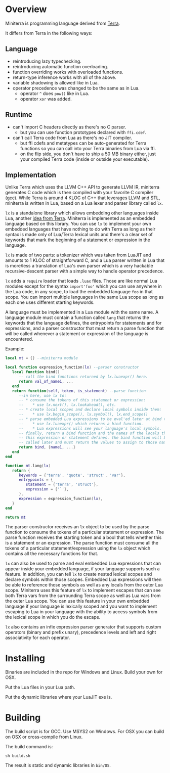 
# Overview

Miniterra is programming language derived from [Terra](https://terralang.org/).

It differs from Terra in the following ways:

## Language

* reintroducing lazy typechecking.
* reintroducing automatic function overloading.
* function overriding works with overloaded functions.
* return-type inference works with all of the above.
* variable shadowing is allowed like in Lua.
* operator precedence was changed to be the same as in Lua.
   * operator `^` does `pow()` like in Lua.
   * operator `xor` was added.

## Runtime

* can't import C headers directly as there's no C parser.
   * but you can use function prototypes declared with `ffi.cdef`.
* can't call Terra code from Lua as there's no JIT compiler.
   * but ffi cdefs and metatypes can be auto-generated for Terra
     functions so you can call into your Terra binaries from Lua via ffi.
   * on the flip side, you don't have to ship a 50 MB binary either,
     just your compiled Terra code (inside or outside your executable).

## Implementation

Unlike Terra which uses the LLVM C++ API to generate LLVM IR, miniterra
generates C code which is then compiled with your favorite C compiler (gcc).
While Terra is around 4 KLOC of C++ that leverages LLVM and STL, miniterra
is written in Lua, based on a Lua lexer and parser library called `lx`.

`lx` is a standalone library which allows embedding other languages inside
Lua, another [idea from Terra](https://terralang.org/api.html#embedding-new-languages-inside-lua).
Miniterra is implemented as an embedded language based on this library.
You can use `lx` to implement your own embedded languages that have nothing
to do with Terra as long as their syntax is made only of Lua/Terra lexical
units and there's a clear set of keywords that mark the beginning of
a statement or expression in the language.

`lx` is made of two parts: a tokenizer which was taken from LuaJIT and
amounts to 1 KLOC of straightforward C, and a Lua parser written in Lua
that is more/less a translation of Lua's own parser which is a very hackable
recursive-descent parser with a simple way to handle operator precedence.

`lx` adds a `require` loader that loads `.luax` files. Those are like normal
Lua modules except for the syntax `import'foo'` which you can use anywhere
in the Lua code, in any scope, to load the embedded language `foo` in that
scope. You can import multiple languages in the same Lua scope as long as
each one uses different starting keywords.

A language must be implemented in a Lua module with the same name. A language
module must contain a function called `lang` that returns the keywords that
the language defines, the entrypoints for statements and for expressions,
and a parser constructor that must return a parse function that will be called
whenever a statement or expression of the language is encountered.

Example:

```Lua
local mt = {} --miniterra module

local function expression_function(lx) --parser constructor
   local function bind()
      -- call the bind functions returned by lx.luaexpr() here.
      return val_of_name1, ...
   end
   return function(self, token, is_statement) --parse function
      --in here, use lx to:
      -- * consume the tokens of this statement or expression:
      --    * use lx.next(), lx.lookahead(), etc.
      -- * create local scopes and declare local symbols inside them:
      --    * use lx.begin_scope(), lx.symbol(), lx.end_scope()
      -- * parse embedded Lua expressions to be eval'ed later at bind time:
      --    * use lx.luaexpr() which returns a bind function.
      --    * Lua expressions will see your language's local symbols.
      -- finally, return a bind function and the names of the locals that
      -- this expression or statement defines. the bind function will be
      -- called later and must return the values to assign to those names.
      return bind, {name1, ...}
   end
end

function mt.lang(lx)
   return {
      keywords = {'terra', 'quote', 'struct', 'var'},
      entrypoints = {
         statement = {'terra', 'struct'},
         expression = {'`'},
      },
      expression = expression_function(lx),
   }
end

return mt
```

The parser constructor receives an `lx` object to be used by the parse
function to consume the tokens of a particular statement or expression.
The parse function receives the starting token and a bool that tells whether
this is a statement or an expression. The parse function must consume all the
tokens of a particular statement/expression using the `lx` object which
contains all the necessary functions for that.

`lx` can also be used to parse and eval embedded Lua expressions that can
appear inside your embedded language, if your language supports such
a feature. In addition, you can tell `lx` to create nested lexical scopes
and declare symbols within those scopes. Embedded Lua expressions will then
be able to reference those symbols as well as any locals from the outer Lua
scope. Miniterra uses this feature of `lx` to implement escapes that can see
both Terra vars from the surrounding Terra scope as well as Lua vars from the
outer Lua scope. You can use this feature in your own embedded language if
your language is lexically scoped and you want to implement escaping to Lua
in your language with the ability to access symbols from the lexical scope
in which you do the escape.

`lx` also contains an infix expression parser generator that supports
custom operators (binary and prefix unary), precedence levels and left and
right associativity for each operator.

# Installing

Binaries are included in the repo for Windows and Linux.
Build your own for OSX.

Put the Lua files in your Lua path.

Put the dynamic libraries where your LuaJIT exe is.

# Building

The build script is for GCC. Use MSYS2 on Windows.
For OSX you can build on OSX or cross-compile from Linux.

The build command is:

```
sh build.sh
```

The result is static and dynamic libraries in `bin/OS`.
